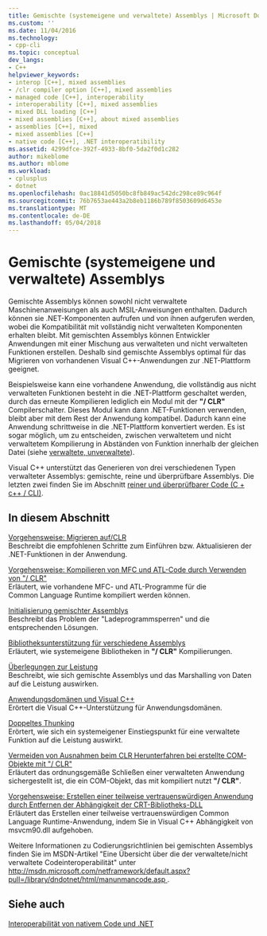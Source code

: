 ```yaml
---
title: Gemischte (systemeigene und verwaltete) Assemblys | Microsoft Docs
ms.custom: ''
ms.date: 11/04/2016
ms.technology:
- cpp-cli
ms.topic: conceptual
dev_langs:
- C++
helpviewer_keywords:
- interop [C++], mixed assemblies
- /clr compiler option [C++], mixed assemblies
- managed code [C++], interoperability
- interoperability [C++], mixed assemblies
- mixed DLL loading [C++]
- mixed assemblies [C++], about mixed assemblies
- assemblies [C++], mixed
- mixed assemblies [C++]
- native code [C++], .NET interoperatibility
ms.assetid: 4299dfce-392f-4933-8bf0-5da2f0d1c282
author: mikeblome
ms.author: mblome
ms.workload:
- cplusplus
- dotnet
ms.openlocfilehash: 0ac18841d5050bc8fb849ac542dc298ce89c964f
ms.sourcegitcommit: 76b7653ae443a2b8eb1186b789f8503609d6453e
ms.translationtype: MT
ms.contentlocale: de-DE
ms.lasthandoff: 05/04/2018
---
```

# <a name="mixed-native-and-managed-assemblies"></a>Gemischte (systemeigene und verwaltete) Assemblys
Gemischte Assemblys können sowohl nicht verwaltete Maschinenanweisungen als auch MSIL-Anweisungen enthalten. Dadurch können sie .NET-Komponenten aufrufen und von ihnen aufgerufen werden, wobei die Kompatibilität mit vollständig nicht verwalteten Komponenten erhalten bleibt. Mit gemischten Assemblys können Entwickler Anwendungen mit einer Mischung aus verwalteten und nicht verwalteten Funktionen erstellen. Deshalb sind gemischte Assemblys optimal für das Migrieren von vorhandenen Visual C++-Anwendungen zur .NET-Plattform geeignet.  
  
 Beispielsweise kann eine vorhandene Anwendung, die vollständig aus nicht verwalteten Funktionen besteht in die .NET-Plattform geschaltet werden, durch das erneute Kompilieren lediglich ein Modul mit der **"/ CLR"** Compilerschalter. Dieses Modul kann dann .NET-Funktionen verwenden, bleibt aber mit dem Rest der Anwendung kompatibel. Dadurch kann eine Anwendung schrittweise in die .NET-Plattform konvertiert werden. Es ist sogar möglich, um zu entscheiden, zwischen verwaltetem und nicht verwaltetem Kompilierung in Abständen von Funktion innerhalb der gleichen Datei (siehe [verwaltete, unverwaltete](../preprocessor/managed-unmanaged.md)).  
  
 Visual C++ unterstützt das Generieren von drei verschiedenen Typen verwalteter Assemblys: gemischte, reine und überprüfbare Assemblys. Die letzten zwei finden Sie im Abschnitt [reiner und überprüfbarer Code (C + c++ / CLI)](../dotnet/pure-and-verifiable-code-cpp-cli.md).  
  
## <a name="in-this-section"></a>In diesem Abschnitt  
 [Vorgehensweise: Migrieren auf/CLR](../dotnet/how-to-migrate-to-clr.md)  
 Beschreibt die empfohlenen Schritte zum Einführen bzw. Aktualisieren der .NET-Funktionen in der Anwendung.  
  
 [Vorgehensweise: Kompilieren von MFC und ATL-Code durch Verwenden von "/ CLR"](../dotnet/how-to-compile-mfc-and-atl-code-by-using-clr.md)  
 Erläutert, wie vorhandene MFC- und ATL-Programme für die Common Language Runtime kompiliert werden können.  
  
 [Initialisierung gemischter Assemblys](../dotnet/initialization-of-mixed-assemblies.md)  
 Beschreibt das Problem der "Ladeprogrammsperren" und die entsprechenden Lösungen.  
  
 [Bibliotheksunterstützung für verschiedene Assemblys](../dotnet/library-support-for-mixed-assemblies.md)  
 Erläutert, wie systemeigene Bibliotheken in **"/ CLR"** Kompilierungen.  
  
 [Überlegungen zur Leistung](../dotnet/performance-considerations-for-interop-cpp.md)  
 Beschreibt, wie sich gemischte Assemblys und das Marshalling von Daten auf die Leistung auswirken.  
  
 [Anwendungsdomänen und Visual C++](../dotnet/application-domains-and-visual-cpp.md)  
 Erörtert die Visual C++-Unterstützung für Anwendungsdomänen.  
  
 [Doppeltes Thunking](../dotnet/double-thunking-cpp.md)  
 Erörtert, wie sich ein systemeigener Einstiegspunkt für eine verwaltete Funktion auf die Leistung auswirkt.  
  
 [Vermeiden von Ausnahmen beim CLR Herunterfahren bei erstellte COM-Objekte mit "/ CLR"](../dotnet/avoiding-exceptions-on-clr-shutdown-when-consuming-com-objects-built-with-clr.md)  
 Erläutert das ordnungsgemäße Schließen einer verwalteten Anwendung sichergestellt ist, die ein COM-Objekt, das mit kompiliert nutzt **"/ CLR"**.  
  
 [Vorgehensweise: Erstellen einer teilweise vertrauenswürdigen Anwendung durch Entfernen der Abhängigkeit der CRT-Bibliotheks-DLL](../dotnet/create-a-partially-trusted-application.md)  
 Erläutert das Erstellen einer teilweise vertrauenswürdigen Common Language Runtime-Anwendung, indem Sie in Visual C++ Abhängigkeit von msvcm90.dll aufgehoben.  
  
 Weitere Informationen zu Codierungsrichtlinien bei gemischten Assemblys finden Sie im MSDN-Artikel "Eine Übersicht über die der verwaltete/nicht verwaltete Codeinteroperabilität" unter [ http://msdn.microsoft.com/netframework/default.aspx?pull=/library/dndotnet/html/manunmancode.asp ](http://msdn.microsoft.com/netframework/default.aspx?pull=/library/dndotnet/html/manunmancode.asp).  
  
## <a name="see-also"></a>Siehe auch  
 [Interoperabilität von nativem Code und .NET](../dotnet/native-and-dotnet-interoperability.md)